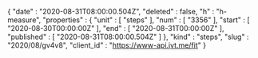 {
  "date" : "2020-08-31T08:00:00.504Z",
  "deleted" : false,
  "h" : "h-measure",
  "properties" : {
    "unit" : [ "steps" ],
    "num" : [ "3356" ],
    "start" : [ "2020-08-30T00:00:00Z" ],
    "end" : [ "2020-08-31T00:00:00Z" ],
    "published" : [ "2020-08-31T08:00:00.504Z" ]
  },
  "kind" : "steps",
  "slug" : "2020/08/gv4v8",
  "client_id" : "https://www-api.jvt.me/fit"
}
